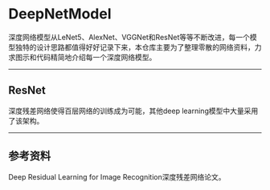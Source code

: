 # DeepNetModel

深度网络模型从LeNet5、AlexNet、VGGNet和ResNet等等不断改进，每一个模型独特的设计思路都值得好好记录下来，本仓库主要为了整理零散的网络资料，力求图示和代码精简地介绍每一个深度网络模型。

---
## ResNet

深度残差网络使得百层网络的训练成为可能，其他deep learning模型中大量采用了该架构。

---
## 参考资料

Deep Residual Learning for Image Recognition深度残差网络论文。
